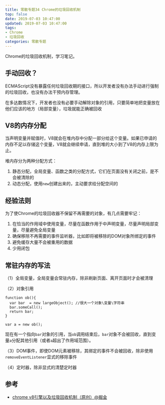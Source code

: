 ```yaml
---
title: 零散专题34 Chrome的垃圾回收机制
top: false
date: 2019-07-03 10:47:00
updated: 2019-07-03 10:47:00
tags: 
- Chrome
- 垃圾回收
categories: 零散专题
---
```


Chrome的垃圾回收机制，学习笔记。

<!-- more -->

## 手动回收？

ECMAScript没有暴露任何垃圾回收期的接口，所以开发者没有办法手动进行强制的垃圾回收，也没有办法干预内存管理。

在多达数情况下，开发者也没有必要手动解除对象的引用，只要简单地把变量放在他们应该的地方（局部变量），垃圾就能正确被回收

## V8的内存分配

当声明变量并赋值时，V8就会在堆内存中分配一部分给这个变量。如果已申请的内存不足以存储这个变量，V8就会继续申请，直到堆的大小到了V8的内存上限为止。

堆内存分为两种分配方式：

1. 静态分配，全局变量、函数之类的分配方式，它们在页面没有关闭之前，是不会被清除的
2. 动态分配，使用`new`创建出来的，主动要求给分配空间的


## 经验法则

为了使Chrome的垃圾回收器不保留不再需要的对象，有几点需要牢记：

1. 在恰当的作用域中使用变量，尽量在函数作用于中声明变量，尽量声明局部变量，尽量避免全局变量
2. 确保移除不再需要的事件监听器，比如即将被移除的DOM对象所绑定的事件
3. 避免缓存大量不会被重用的数据
4. 少用闭包

## 常驻内存的写法

（1）全局变量，全局变量会常驻内存，除非刷新页面、离开页面时才会被清理

（2）对象引用

```JS
function ob(){
  var bar  = new largeObject(); //很大一个对象\变量\字符串
  bar.someCall();
  return bar;
}

var a = new ob();
```
现在有一个指向`bar`对象的引用，当`ob`调用结束后，`bar`对象不会被回收，直到变量`a`分配其他引用（或者`a`超出了作用域范围）。

（3）DOM事件，即使DOM元素被移除，其绑定的事件不会被回收，除非使用`removeEventListener`显式的移除事件

（4）定时器，除非显式的清楚定时器

## 参考

- [chrome v8引擎以及垃圾回收机制（原创）@掘金](https://juejin.im/post/5abb637f5188255c620f23ac)
